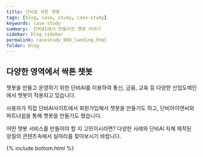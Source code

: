 ```yaml
---
title: 단비로 싹튼 챗봇
tags: [blog, case, study, case-study]
keywords: case-study
summary:  단비AI에서 만들어진 챗봇 이야기
sidebar: blog_sidebar
permalink: casestudy_000_landing.html
folder: blog
---
```



## 다양한 영역에서 싹튼 챗봇
챗봇을 만들고 운영하기 위한 단비AI를 이용하여 통신, 금융, 교육 등 다양한 산업도메인에서 챗봇이 적용되고 있습니다.

사용자가 직접 단비AI사이트에서 회원가입해서 챗봇을 만들기도 하고, 단비아이엔씨와 파트너쉽을 통해 챗봇을 만들기도 했습니다.

어떤 챗봇 서비스를 만들어야 할 지 고민이시라면? 다양한 사례와 단비AI 자체 제작된 양질의 콘텐츠속에서 실마리를 찾아보시기 바랍니다.



{% include bottom.html %}